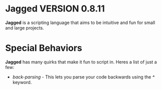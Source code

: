 # Jagged VERSION 0.8.11
**Jagged** is a scripting language that aims to be intuitive and fun for small and large projects.

# Special Behaviors
**Jagged** has many quirks that make it fun to script in.  Heres a list of just a few:

 - *back-parsing* - This lets you parse your code backwards using the ***^*** keyword.
